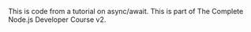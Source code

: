 This is code from a tutorial on async/await. This is part of The Complete Node.js Developer Course v2.